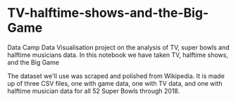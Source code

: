 # TV-halftime-shows-and-the-Big-Game
Data Camp Data Visualisation project on the analysis of TV, super bowls and halftime musicians data.
 In this notebook we have taken TV, halftime shows, and the Big Game 
 
 The dataset we'll use was scraped and polished from Wikipedia. It is made up of three CSV files, one with game data, one with TV data, and one with halftime musician data for all 52 Super Bowls through 2018.

